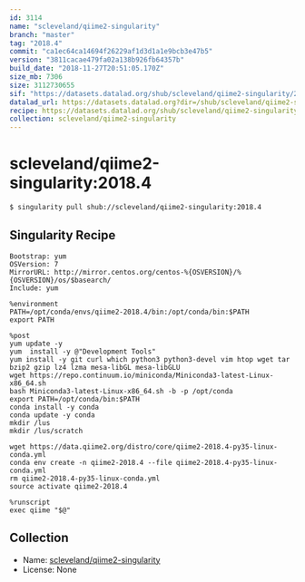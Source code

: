 ```yaml
---
id: 3114
name: "scleveland/qiime2-singularity"
branch: "master"
tag: "2018.4"
commit: "ca1ec64ca14694f26229af1d3d1a1e9bcb3e47b5"
version: "3811cacae479fa02a138b926fb64357b"
build_date: "2018-11-27T20:51:05.170Z"
size_mb: 7306
size: 3112730655
sif: "https://datasets.datalad.org/shub/scleveland/qiime2-singularity/2018.4/2018-11-27-ca1ec64c-3811caca/3811cacae479fa02a138b926fb64357b.simg"
datalad_url: https://datasets.datalad.org?dir=/shub/scleveland/qiime2-singularity/2018.4/2018-11-27-ca1ec64c-3811caca/
recipe: https://datasets.datalad.org/shub/scleveland/qiime2-singularity/2018.4/2018-11-27-ca1ec64c-3811caca/Singularity
collection: scleveland/qiime2-singularity
---
```


# scleveland/qiime2-singularity:2018.4

```bash
$ singularity pull shub://scleveland/qiime2-singularity:2018.4
```

## Singularity Recipe

```singularity
Bootstrap: yum
OSVersion: 7
MirrorURL: http://mirror.centos.org/centos-%{OSVERSION}/%{OSVERSION}/os/$basearch/
Include: yum

%environment
PATH=/opt/conda/envs/qiime2-2018.4/bin:/opt/conda/bin:$PATH
export PATH

%post
yum update -y
yum  install -y @"Development Tools"
yum install -y git curl which python3 python3-devel vim htop wget tar bzip2 gzip lz4 lzma mesa-libGL mesa-libGLU
wget https://repo.continuum.io/miniconda/Miniconda3-latest-Linux-x86_64.sh
bash Miniconda3-latest-Linux-x86_64.sh -b -p /opt/conda
export PATH=/opt/conda/bin:$PATH
conda install -y conda
conda update -y conda
mkdir /lus
mkdir /lus/scratch

wget https://data.qiime2.org/distro/core/qiime2-2018.4-py35-linux-conda.yml
conda env create -n qiime2-2018.4 --file qiime2-2018.4-py35-linux-conda.yml
rm qiime2-2018.4-py35-linux-conda.yml
source activate qiime2-2018.4

%runscript
exec qiime "$@"
```

## Collection

 - Name: [scleveland/qiime2-singularity](https://github.com/scleveland/qiime2-singularity)
 - License: None

